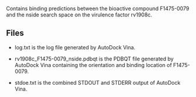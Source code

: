 Contains binding predictions between the bioactive compound F1475-0079 and the nside search space on the virulence factor rv1908c.

## Files

- log.txt is the log file generated by AutoDock Vina.

- rv1908c_F1475-0079_nside.pdbqt is the PDBQT file generated by AutoDock Vina containing the orientation and binding location of F1475-0079.

- stdoe.txt is the combined STDOUT and STDERR output of AutoDock Vina.

